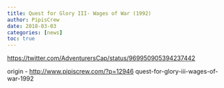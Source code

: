 ```yaml
---
title: Quest for Glory III- Wages of War (1992)
author: PipisCrew
date: 2018-03-03
categories: [news]
toc: true
---
```


https://twitter.com/AdventurersCap/status/969950905394237442

origin - http://www.pipiscrew.com/?p=12946 quest-for-glory-iii-wages-of-war-1992
